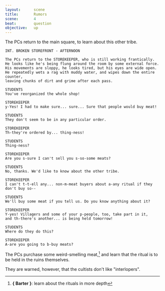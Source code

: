 ```yaml
---
layout:      scene
title:       Rumors
scene:       4
beat:        question
objective:   up
---
```


The PCs return to the main square, to learn about this other tribe.

~~~
INT. BROKEN STOREFRONT - AFTERNOON

The PCs return to the STOREKEEPER, who is still working frantically.
He looks like he's being flung around the room by some external force.
His movements are sloppy, he looks tired, but his eyes are wide open.
He repeatedly wets a rag with muddy water, and wipes down the entire counter,
leaving chunks of dirt and grime after each pass.

STUDENTS
You've reorganized the whole shop!

STOREKEEPER
y-Yes! I had to make sure... sure... Sure that people would buy meat!

STUDENTS
They don't seem to be in any particular order.

STOREKEEPER
Th-they're ordered by... thing-ness!

STUDENTS
Thing-ness?

STOREKEEPER
Are you s-sure I can't sell you s-so-some meats?

STUDENTS
No, thanks. We'd like to know about the other tribe.

STOREKEEPER
I can't t-t-ell any... non-m-meat buyers about a-any ritual if they don't buy so--

STUDENTS
We'll buy some meat if you tell us. Do you know anything about it?

STOREKEEPER
Y-yes! Villagers and some of your p-people, too, take part in it,
and th-there's another... is being held tomorrow!

STUDENTS
Where do they do this?

STOREKEEPER
A-are you going to b-buy meats?
~~~


The PCs purchase some weird-smelling meat,[^barter]
and learn that the ritual is to be held in the ruins themselves.

They are warned, however, that the cultists don't like "interlopers".

[^barter]: **{ Barter }**: learn about the rituals in more depth



























